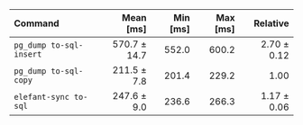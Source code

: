 | Command | Mean [ms] | Min [ms] | Max [ms] | Relative |
|:---|---:|---:|---:|---:|
| `pg_dump to-sql-insert` | 570.7 ± 14.7 | 552.0 | 600.2 | 2.70 ± 0.12 |
| `pg_dump to-sql-copy` | 211.5 ± 7.8 | 201.4 | 229.2 | 1.00 |
| `elefant-sync to-sql` | 247.6 ± 9.0 | 236.6 | 266.3 | 1.17 ± 0.06 |
